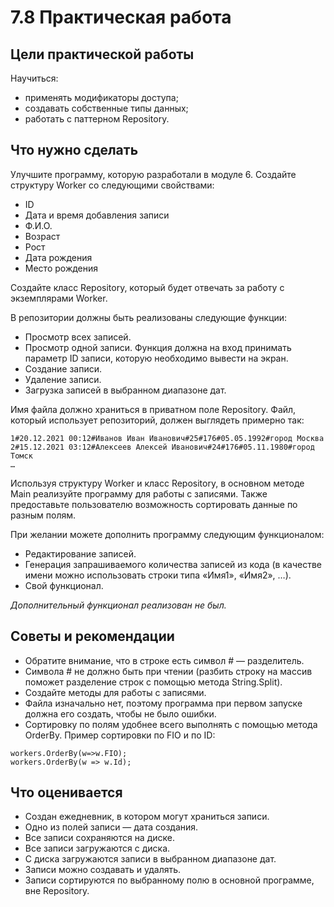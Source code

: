 # 7.8 Практическая работа

## Цели практической работы
Научиться:

- применять модификаторы доступа;
- создавать собственные типы данных;
- работать с паттерном Repository.


## Что нужно сделать
Улучшите программу, которую разработали в модуле 6. Создайте структуру Worker со следующими свойствами:

- ID
- Дата и время добавления записи
- Ф.И.О.
- Возраст
- Рост
- Дата рождения
- Место рождения


Создайте класс Repository, который будет отвечать за работу с экземплярами Worker.

В репозитории должны быть реализованы следующие функции:

- Просмотр всех записей.
- Просмотр одной записи. Функция должна на вход принимать параметр ID записи, которую необходимо вывести на экран. 
- Создание записи.
- Удаление записи.
- Загрузка записей в выбранном диапазоне дат.




Имя файла должно храниться в приватном поле Repository. Файл, который использует репозиторий, должен выглядеть примерно так:

```
1#20.12.2021 00:12#Иванов Иван Иванович#25#176#05.05.1992#город Москва
2#15.12.2021 03:12#Алексеев Алексей Иванович#24#176#05.11.1980#город Томск
…
```

Используя структуру Worker и класс Repository, в основном методе Main реализуйте программу для работы с записями. Также предоставьте пользователю возможность сортировать данные по разным полям.



При желании можете дополнить программу следующим функционалом:

- Редактирование записей.
- Генерация запрашиваемого количества записей из кода (в качестве имени можно использовать строки типа «Имя1», «Имя2», …).
- Свой функционал.

*Дополнительный функционал реализован не был.*

## Советы и рекомендации
- Обратите внимание, что в строке есть символ # — разделитель. 
- Символа # не должно быть при чтении (разбить строку на массив поможет разделение строк с помощью метода String.Split).
- Создайте методы для работы с записями.
- Файла изначально нет, поэтому программа при первом запуске должна его создать, чтобы не было ошибки.
- Сортировку по полям удобнее всего выполнять с помощью метода OrderBy. Пример сортировки по FIO и по ID:
```
workers.OrderBy(w=>w.FIO);
workers.OrderBy(w => w.Id);
```


## Что оценивается
- Создан ежедневник, в котором могут храниться записи.
- Одно из полей записи ― дата создания.
- Все записи сохраняются на диске.
- Все записи загружаются с диска.
- С диска загружаются записи в выбранном диапазоне дат.
- Записи можно создавать и удалять.
- Записи сортируются по выбранному полю в основной программе, вне Repository.
